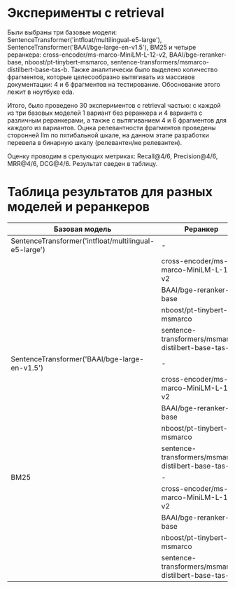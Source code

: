 # Эксперименты с retrieval
Были выбраны три базовые модели: SentenceTransformer('intfloat/multilingual-e5-large'), SentenceTransformer('BAAI/bge-large-en-v1.5'), BM25 и четыре реранкера: cross-encoder/ms-marco-MiniLM-L-12-v2, BAAI/bge-reranker-base, nboost/pt-tinybert-msmarco, sentence-transformers/msmarco-distilbert-base-tas-b. Также аналитически было выделено количество фрагментов, которые целесообразно вытягивать из массивов документации: 4 и 6 фрагментов на тестирование. Обоснование этого лежит в ноутбуке eda.

Итого, было проведено 30 экспериментов с retrieval частью: с каждой из три базовых моделей 1 вариант без реранкера и 4 варианта с различным реранкерами, а также с вытягиванием 4 и 6 фрагментов для каждого из вариантов. Оцнка релевантности фрагментов проведены сторонней llm по пятибальной шкале, на данном этапе разработки перевела в бинарную шкалу (релевантен/не релевантен).

Оценку проводим в срелующих метриках: Recall@4/6, Precision@4/6, MRR@4/6, DCG@4/6. Результат сведен в таблицу.

# Таблица результатов для разных моделей и реранкеров

| Базовая модель | Реранкер | Recall@4 | Recall@6 | Precision@4 | Precision@6 | MRR@4 | MRR@6 | DCG@4 | DCG@6 |
|----------------|----------|----------|----------|-------------|-------------|-------|-------|-------|-------|
| SentenceTransformer('intfloat/multilingual-e5-large') | - | 0.84 | 1 | 0.41 | 0.34 | 0.80 | 0.81 | 0.96 | 0.95 |
| | cross-encoder/ms-marco-MiniLM-L-12-v2 | 1 | 1 | 0.46 | 0.37 | 0.83 | 0.84 | 0.97 | 0.96 |
| | BAAI/bge-reranker-base | 1 | 1 | 0.46 | 0.38 | 0.86 | 0.86 | 0.97 | 0.96 |
| | nboost/pt-tinybert-msmarco | 1 | 1 | 0.37 | 0.31 | 0.68 | 0.69 | 0.95 | 0.94 |
| | sentence-transformers/msmarco-distilbert-base-tas-b | 1 | 1 | 0.21 | 0.20 | 0.31 | 0.33 | 0.92 | 0.91 |
| SentenceTransformer('BAAI/bge-large-en-v1.5') | - | 0.79 | 1 | 0.59 | 0.53 | 0.85 | 0.86 | 0.97 | 0.95 |
| | cross-encoder/ms-marco-MiniLM-L-12-v2 | 0.87 | 1 | 0.44 | 0.37 | 0.78 | 0.78 | 0.97 | 0.96 |
| | BAAI/bge-reranker-base | 0.87 | 1 | 0.46 | 0.38 | 0.80 | 0.80 | 0.97 | 0.96 |
| | nboost/pt-tinybert-msmarco | 0.83 | 1 | 0.36 | 0.30 | 0.63 | 0.64 | 0.95 | 0.93 |
| | sentence-transformers/msmarco-distilbert-base-tas-b | 0.75 | 1 | 0.18 | 0.19 | 0.32 | 0.35 | 0.94 | 0.90 |
| BM25 | - | 0.81 | 1 | 0.48 | 0.42 | 0.77 | 0.77 | 0.97 | 0.94 |
| | cross-encoder/ms-marco-MiniLM-L-12-v2 | 1 | 1 | 0.45 | 0.39 | 0.76 | 0.76 | 0.81 | 0.83 |
| | BAAI/bge-reranker-base | 1 | 1 | 0.48 | 0.42 | 0.78 | 0.77 | 0.85 | 0.84 |
| | nboost/pt-tinybert-msmarco | 1 | 1 | 0.48 | 0.42 | 0.77 | 0.77 | 0.86 | 0.87 |
| | sentence-transformers/msmarco-distilbert-base-tas-b | 1 | 1 | 0.20 | 0.21 | 0.35 | 0.41 | 0.46 | 0.53 |
